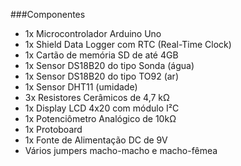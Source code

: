 ###Componentes
- 1x Microcontrolador Arduino Uno
- 1x Shield Data Logger com RTC (Real-Time Clock)
- 1x Cartão de memória SD de até 4GB
- 1x Sensor DS18B20 do tipo Sonda (água)
- 1x Sensor DS18B20 do tipo TO92 (ar)
- 1x Sensor DHT11 (umidade)
- 3x Resistores Cerâmicos de 4,7 kΩ
- 1x Display LCD 4x20 com módulo I²C
- 1x Potenciômetro Analógico de 10kΩ
- 1x Protoboard
- 1x Fonte de Alimentação DC de 9V
- Vários jumpers macho-macho e macho-fêmea
